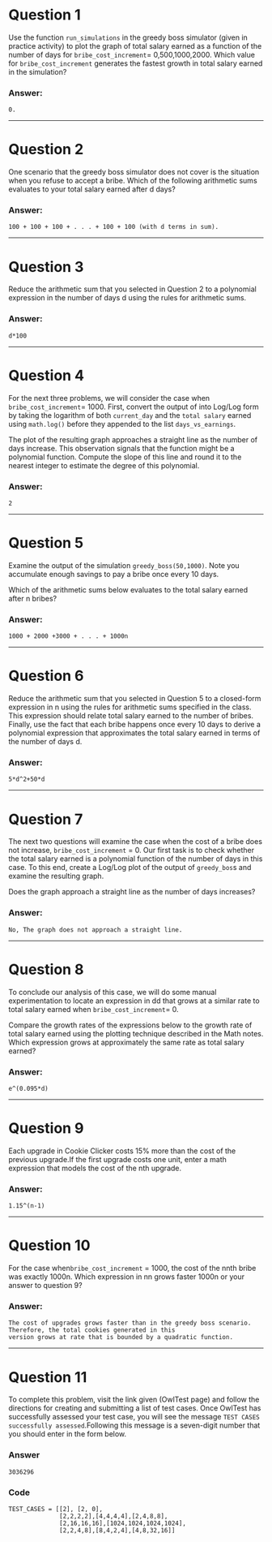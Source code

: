 # Question 1
  Use the function `run_simulations` in the greedy boss simulator (given in practice activity) to plot the graph of total salary earned as a function of the number of days for `bribe_cost_increment`= 0,500,1000,2000. Which value for `bribe_cost_increment` generates the fastest growth in total salary earned in the simulation?

### Answer:
    0.

----
# Question 2
  One scenario that the greedy boss simulator does not cover is the situation when you refuse to accept a bribe. Which of the following arithmetic sums evaluates to your total salary earned after d days?
  
### Answer:
    100 + 100 + 100 + . . . + 100 + 100 (with d terms in sum).
    
----
# Question 3
  Reduce the arithmetic sum that you selected in Question 2 to a polynomial expression in the number of days d using the rules for arithmetic sums.
  
### Answer:
    d*100
    
----
# Question 4
  For the next three problems, we will consider the case when `bribe_cost_increment`= 1000. First, convert the output of into Log/Log form by taking the logarithm of both `current_day` and the `total salary` earned using `math.log()` before they appended to the list `days_vs_earnings`.

The plot of the resulting graph approaches a straight line as the number of days increase. This observation signals that the function might be a polynomial function. Compute the slope of this line and round it to the nearest integer to estimate the degree of this polynomial.

### Answer:
    2
    
----
# Question 5
  Examine the output of the simulation `greedy_boss(50,1000)`. Note you accumulate enough savings to pay a bribe once every 10 days.

Which of the arithmetic sums below evaluates to the total salary earned after n bribes?

### Answer:
    1000 + 2000 +3000 + . . . + 1000n
    
----
# Question 6
  Reduce the arithmetic sum that you selected in Question 5 to a closed-form expression in n using the rules for arithmetic sums specified in the class. This expression should relate total salary earned to the number of bribes. Finally, use the fact that each bribe happens once every 10 days to derive a polynomial expression that approximates the total salary earned in terms of the number of days d.
  
### Answer:
    5*d^2+50*d
    
----
# Question 7
  The next two questions will examine the case when the cost of a bribe does not increase, `bribe_cost_increment` = 0. Our first task is to check whether the total salary earned is a polynomial function of the number of days in this case. To this end, create a Log/Log plot of the output of `greedy_bos`s and examine the resulting graph.

Does the graph approach a straight line as the number of days increases?

### Answer:
    No, The graph does not approach a straight line.
    
 ----
 # Question 8
   To conclude our analysis of this case, we will do some manual experimentation to locate an expression in dd that grows at a similar rate to total salary earned when `bribe_cost_increment`= 0.

Compare the growth rates of the expressions below to the growth rate of total salary earned using the plotting technique described in the Math notes. Which expression grows at approximately the same rate as total salary earned?

### Answer:
    e^(0.095*d)
    
----
# Question 9
  Each upgrade in Cookie Clicker costs 15% more than the cost of the previous upgrade.If the first upgrade costs one unit, enter a math expression that models the cost of the nth upgrade.
   
### Answer:
    1.15^(n-1)
    
----
# Question 10
  For the case when`bribe_cost_increment` = 1000, the cost of the nnth bribe was exactly 1000n. Which expression in nn grows faster 1000n or your answer to question 9?
  
### Answer:
    The cost of upgrades grows faster than in the greedy boss scenario. Therefore, the total cookies generated in this
    version grows at rate that is bounded by a quadratic function.

----
# Question 11
  To complete this problem, visit the link given (OwlTest page) and follow the directions for creating and submitting a list of test cases. Once OwlTest has successfully assessed your test case, you will see the message `TEST CASES successfully assessed`.Following this message is a seven-digit number that you should enter in the form below.
  
### Answer
    3036296
    
### Code
    TEST_CASES = [[2], [2, 0],
                  [2,2,2,2],[4,4,4,4],[2,4,8,8],
                  [2,16,16,16],[1024,1024,1024,1024],
                  [2,2,4,8],[8,4,2,4],[4,8,32,16]]
